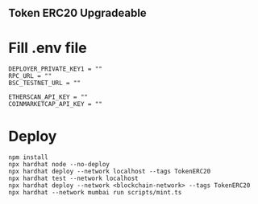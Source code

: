 ## Token ERC20 Upgradeable

# Fill .env file

```shell
DEPLOYER_PRIVATE_KEY1 = ""
RPC_URL = ""
BSC_TESTNET_URL = ""

ETHERSCAN_API_KEY = ""
COINMARKETCAP_API_KEY = ""
```
# Deploy

```shell
npm install
npx hardhat node --no-deploy
npx hardhat deploy --network localhost --tags TokenERC20
npx hardhat test --network localhost
npx hardhat deploy --network <blockchain-network> --tags TokenERC20
npx hardhat --network mumbai run scripts/mint.ts
```
